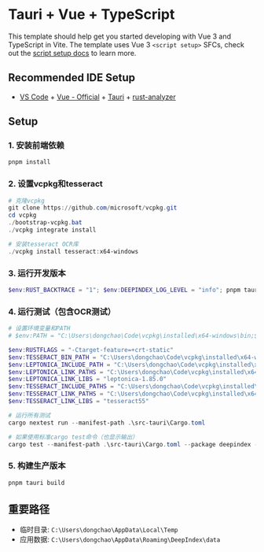 # Tauri + Vue + TypeScript

This template should help get you started developing with Vue 3 and TypeScript in Vite. The template uses Vue 3 `<script setup>` SFCs, check out the [script setup docs](https://v3.vuejs.org/api/sfc-script-setup.html#sfc-script-setup) to learn more.

## Recommended IDE Setup

- [VS Code](https://code.visualstudio.com/) + [Vue - Official](https://marketplace.visualstudio.com/items?itemName=Vue.volar) + [Tauri](https://marketplace.visualstudio.com/items?itemName=tauri-apps.tauri-vscode) + [rust-analyzer](https://marketplace.visualstudio.com/items?itemName=rust-lang.rust-analyzer)

## Setup

### 1. 安装前端依赖
```powershell
pnpm install
```

### 2. 设置vcpkg和tesseract
```powershell
# 克隆vcpkg
git clone https://github.com/microsoft/vcpkg.git
cd vcpkg
./bootstrap-vcpkg.bat
./vcpkg integrate install

# 安装tesseract OCR库
./vcpkg install tesseract:x64-windows
```

### 3. 运行开发版本
```powershell
$env:RUST_BACKTRACE = "1"; $env:DEEPINDEX_LOG_LEVEL = "info"; pnpm tauri dev
```

### 4. 运行测试（包含OCR测试）
```powershell
# 设置环境变量和PATH
# $env:PATH = "C:\Users\dongchao\Code\vcpkg\installed\x64-windows\bin;$env:PATH"

$env:RUSTFLAGS = "-Ctarget-feature=+crt-static"
$env:TESSERACT_BIN_PATH = "C:\Users\dongchao\Code\vcpkg\installed\x64-windows\bin"
$env:LEPTONICA_INCLUDE_PATH = "C:\Users\dongchao\Code\vcpkg\installed\x64-windows\include"
$env:LEPTONICA_LINK_PATHS = "C:\Users\dongchao\Code\vcpkg\installed\x64-windows\lib"
$env:LEPTONICA_LINK_LIBS = "leptonica-1.85.0"
$env:TESSERACT_INCLUDE_PATHS = "C:\Users\dongchao\Code\vcpkg\installed\x64-windows\include"
$env:TESSERACT_LINK_PATHS = "C:\Users\dongchao\Code\vcpkg\installed\x64-windows\lib"
$env:TESSERACT_LINK_LIBS = "tesseract55"

# 运行所有测试
cargo nextest run --manifest-path .\src-tauri\Cargo.toml

# 如果使用标准cargo test命令（也显示输出）
cargo test --manifest-path .\src-tauri\Cargo.toml --package deepindex --lib -- ocr::test::main --exact --show-output
```

### 5. 构建生产版本
```powershell
pnpm tauri build
```

## 重要路径

- 临时目录: `C:\Users\dongchao\AppData\Local\Temp`
- 应用数据: `C:\Users\dongchao\AppData\Roaming\DeepIndex\data`
